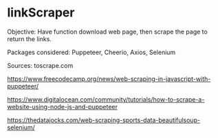 # linkScraper

Objective: Have function download web page, then scrape the page to return the links.

Packages considered: Puppeteer, Cheerio, Axios, Selenium

Sources: 
toscrape.com

https://www.freecodecamp.org/news/web-scraping-in-javascript-with-puppeteer/

https://www.digitalocean.com/community/tutorials/how-to-scrape-a-website-using-node-js-and-puppeteer

https://thedatajocks.com/web-scraping-sports-data-beautifulsoup-selenium/

